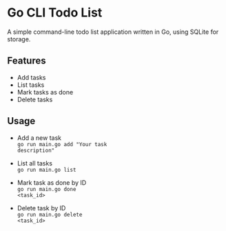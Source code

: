 # Go CLI Todo List

A simple command-line todo list application written in Go, using SQLite for storage.

## Features

- Add tasks
- List tasks
- Mark tasks as done
- Delete tasks

## Usage

- Add a new task <br>
<code>go run main.go add "Your task description"</code>

- List all tasks <br>
<code>go run main.go list</code>

- Mark task as done by ID <br>
<code>go run main.go done <task_id></code>

- Delete task by ID <br>
<code>go run main.go delete <task_id></code>
